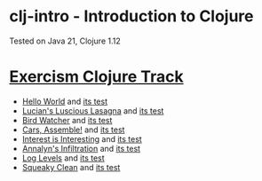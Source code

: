# clj-intro - Introduction to Clojure
Tested on Java 21, Clojure 1.12

# [Exercism Clojure Track](https://exercism.org/tracks/clojure)
 
- [Hello World](hello_world.clj) and [its test](hello_world_test.clj)
- [Lucian's Luscious Lasagna](lucians_luscious_lasagna.clj) and [its test](lucians_luscious_lasagna_test.clj)
- [Bird Watcher](bird_watcher.clj) and [its test](bird_watcher_test.clj)
- [Cars, Assemble!](cars_assemble.clj) and [its test](cars_assemble_test.clj)
- [Interest is Interesting](interest_is_interesting.clj) and [its test](interest_is_interesting_test.clj)
- [Annalyn's Infiltration](annalyns_infiltration.clj) and [its test](annalyns_infiltration_test.clj)
- [Log Levels](log_levels.clj) and [its test](log_levels_test.clj)
- [Squeaky Clean](squeaky_clean.clj) and [its test](squeaky_clean_test.clj)
